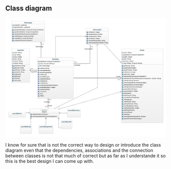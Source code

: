 
## Class diagram
![class diagram](./img/class-diagram_to_design.jpeg)

I know for sure that is not the correct way to design or introduce the class diagram even that the dependencies, associations and the connection between classes is not that much of correct but as far as I understande it so this is the best design I can come up with.